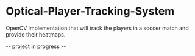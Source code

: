 # Optical-Player-Tracking-System
OpenCV implementation that will track the players in a soccer match and provide their heatmaps.

-- project in progress -- 
